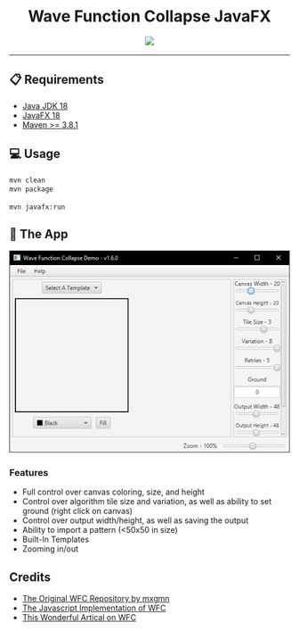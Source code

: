 <h1 align="center">Wave Function Collapse JavaFX</h1>
<p align="center">
<a href="https://www.oracle.com/java/"><img src="https://img.shields.io/badge/language-java-orange?style=flat-square&logo=oracle"></a>
</p>

<hr>

## 📋 Requirements
- [Java JDK 18](https://jdk.java.net/18/)
- [JavaFX 18](https://gluonhq.com/products/javafx/)
- [Maven >= 3.8.1](https://maven.apache.org/download.cgi)

## 💻 Usage
```shell
mvn clean
mvn package

mvn javafx:run
```

## 📱 The App
<img src="images/app_preview.png"/>

### Features
- Full control over canvas coloring, size, and height
- Control over algorithm tile size and variation, as well as ability to set ground (right click on canvas)
- Control over output width/height, as well as saving the output
- Ability to import a pattern (<50x50 in size)
- Built-In Templates
- Zooming in/out

## Credits
- [The Original WFC Repository by mxgmn](https://github.com/mxgmn/WaveFunctionCollapse#readme)
- [The Javascript Implementation of WFC](https://github.com/kchapelier/wavefunctioncollapse)
- [This Wonderful Artical on WFC](https://www.gridbugs.org/wave-function-collapse/)